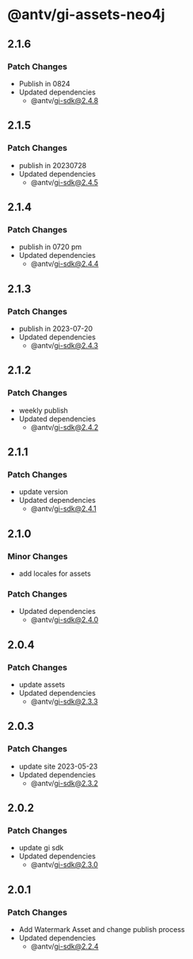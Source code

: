 # @antv/gi-assets-neo4j

## 2.1.6

### Patch Changes

- Publish in 0824
- Updated dependencies
  - @antv/gi-sdk@2.4.8

## 2.1.5

### Patch Changes

- publish in 20230728
- Updated dependencies
  - @antv/gi-sdk@2.4.5

## 2.1.4

### Patch Changes

- publish in 0720 pm
- Updated dependencies
  - @antv/gi-sdk@2.4.4

## 2.1.3

### Patch Changes

- publish in 2023-07-20
- Updated dependencies
  - @antv/gi-sdk@2.4.3

## 2.1.2

### Patch Changes

- weekly publish
- Updated dependencies
  - @antv/gi-sdk@2.4.2

## 2.1.1

### Patch Changes

- update version
- Updated dependencies
  - @antv/gi-sdk@2.4.1

## 2.1.0

### Minor Changes

- add locales for assets

### Patch Changes

- Updated dependencies
  - @antv/gi-sdk@2.4.0

## 2.0.4

### Patch Changes

- update assets
- Updated dependencies
  - @antv/gi-sdk@2.3.3

## 2.0.3

### Patch Changes

- update site 2023-05-23
- Updated dependencies
  - @antv/gi-sdk@2.3.2

## 2.0.2

### Patch Changes

- update gi sdk
- Updated dependencies
  - @antv/gi-sdk@2.3.0

## 2.0.1

### Patch Changes

- Add Watermark Asset and change publish process
- Updated dependencies
  - @antv/gi-sdk@2.2.4
